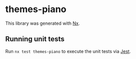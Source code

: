# themes-piano

This library was generated with [Nx](https://nx.dev).

## Running unit tests

Run `nx test themes-piano` to execute the unit tests via [Jest](https://jestjs.io).
